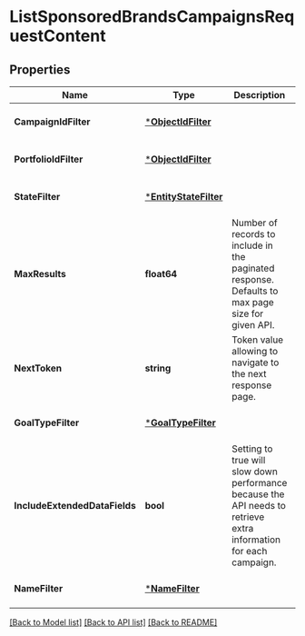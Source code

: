 # ListSponsoredBrandsCampaignsRequestContent

## Properties
Name | Type | Description | Notes
------------ | ------------- | ------------- | -------------
**CampaignIdFilter** | [***ObjectIdFilter**](ObjectIdFilter.md) |  | [optional] [default to null]
**PortfolioIdFilter** | [***ObjectIdFilter**](ObjectIdFilter.md) |  | [optional] [default to null]
**StateFilter** | [***EntityStateFilter**](EntityStateFilter.md) |  | [optional] [default to null]
**MaxResults** | **float64** | Number of records to include in the paginated response. Defaults to max page size for given API. | [optional] [default to null]
**NextToken** | **string** | Token value allowing to navigate to the next response page. | [optional] [default to null]
**GoalTypeFilter** | [***GoalTypeFilter**](GoalTypeFilter.md) |  | [optional] [default to null]
**IncludeExtendedDataFields** | **bool** | Setting to true will slow down performance because the API needs to retrieve extra information for each campaign. | [optional] [default to null]
**NameFilter** | [***NameFilter**](NameFilter.md) |  | [optional] [default to null]

[[Back to Model list]](../README.md#documentation-for-models) [[Back to API list]](../README.md#documentation-for-api-endpoints) [[Back to README]](../README.md)

